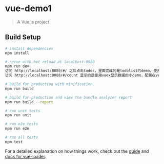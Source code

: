 # vue-demo1



> A Vue.js project

## Build Setup

``` bash
# install dependencies
npm install

# serve with hot reload at localhost:8080
npm run dev
访问 http://localhost:8080/#/ 之后点击todos，里面完成的是todolist的demo，使用vuex，配置在store文件下
访问 http://localhost:8080/#/count 显示的是使用vuex显示数据的小demo，配置在vuex文件下

# build for production with minification
npm run build

# build for production and view the bundle analyzer report
npm run build --report

# run unit tests
npm run unit

# run e2e tests
npm run e2e

# run all tests
npm test
```

For a detailed explanation on how things work, check out the [guide](http://vuejs-templates.github.io/webpack/) and [docs for vue-loader](http://vuejs.github.io/vue-loader).
